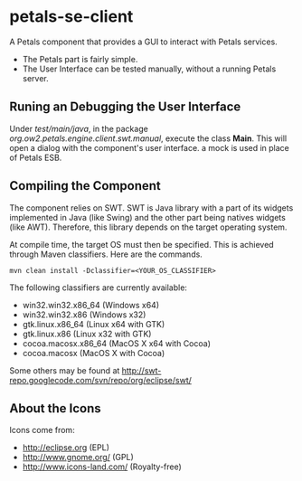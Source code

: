 petals-se-client
================

A Petals component that provides a GUI to interact with Petals services.

+ The Petals part is fairly simple.
+ The User Interface can be tested manually, without a running Petals server.


Runing an Debugging the User Interface
--------------------------------------

Under *test/main/java*, in the package *org.ow2.petals.engine.client.swt.manual*, execute the class **Main**.
This will open a dialog with the component's user interface. a mock is used in place of Petals ESB.


Compiling the Component
-----------------------

The component relies on SWT.
SWT is Java library with a part of its widgets implemented in Java (like Swing) and the other part being natives widgets (like AWT).
Therefore, this library depends on the target operating system. 

At compile time, the target OS must then be specified.
This is achieved through Maven classifiers. Here are the commands.

	mvn clean install -Dclassifier=<YOUR_OS_CLASSIFIER>


The following classifiers are currently available:
+ win32.win32.x86_64	(Windows x64)
+ win32.win32.x86		(Windows x32)
+ gtk.linux.x86_64		(Linux x64 with GTK)
+ gtk.linux.x86			(Linux x32 with GTK)
+ cocoa.macosx.x86_64	(MacOS X x64 with Cocoa)
+ cocoa.macosx			(MacOS X with Cocoa)

Some others may be found at http://swt-repo.googlecode.com/svn/repo/org/eclipse/swt/


About the Icons
---------------

Icons come from:
+ http://eclipse.org (EPL)
+ http://www.gnome.org/ (GPL)
+ http://www.icons-land.com/ (Royalty-free)
